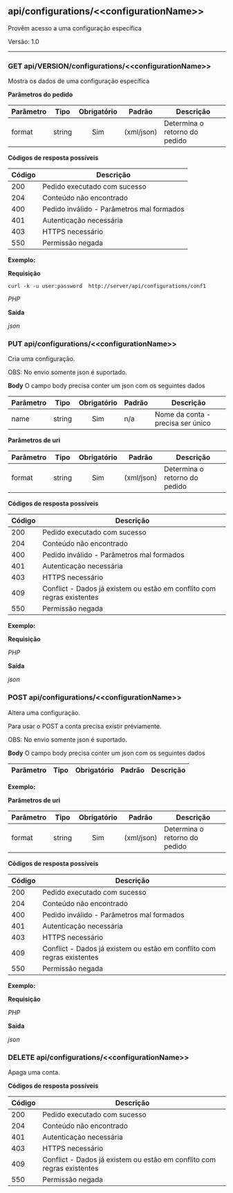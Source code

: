 ## api/configurations/<<configurationName\>\>

Provêm acesso a uma configuração específica

Versão: 1.0

---

### **GET** api/VERSION/configurations/<<configurationName\>\>

Mostra os dados de uma configuração específica

**Parâmetros do pedido**

| Parâmetro        |    Tipo       |  Obrigatório | Padrão | Descrição                                   |
|------------------|:-------------:|:------------:|--------|---------------------------------------------|
| format           |    string     |     Sim      | (xml/json) | Determina o retorno do pedido |


**Códigos de resposta possíveis**


| Código   |    Descrição                                   |
|----------|------------------------------------------------|
| 200      |  Pedido executado com sucesso                  |
| 204      |  Conteúdo não encontrado                       |
| 400      |  Pedido inválido  - Parâmetros mal formados    |
| 401      |  Autenticação necessária                       |
| 403      |  HTTPS necessário                              |
| 550      |  Permissão negada                              |

**Exemplo:**

**Requisição**

    curl -k -u user:password  http://server/api/configurations/conf1

*PHP*



**Saída**

*json*




### **PUT** api/configurations/<<configurationName\>\>

Cria uma configuração.

OBS: No envio somente json é suportado.

**Body**
O campo body precisa conter um json com os seguintes dados

| Parâmetro        |    Tipo       |  Obrigatório | Padrão | Descrição                                   |
|------------------|:-------------:|:------------:|--------|---------------------------------------------|
|name              |    string     |     Sim      |  n/a   | Nome da conta - precisa ser único |


**Parâmetros de uri**

| Parâmetro        |    Tipo       |  Obrigatório | Padrão | Descrição                                   |
|------------------|:-------------:|:------------:|--------|---------------------------------------------|
| format           |    string     |     Sim      | (xml/json) | Determina o retorno do pedido |


**Códigos de resposta possíveis**


| Código   |    Descrição                                                            |
|----------|-------------------------------------------------------------------------|
| 200      |  Pedido executado com sucesso                                           |
| 204      |  Conteúdo não encontrado                                                |
| 400      |  Pedido inválido  - Parâmetros mal formados                             |
| 401      |  Autenticação necessária                                                |
| 403      |  HTTPS necessário                                                       |
| 409      |  Conflict - Dados já existem ou estão em conflito com regras existentes |
| 550      |  Permissão negada                                                       |

**Exemplo:**

**Requisição**


*PHP*


**Saída**

*json*


### **POST** api/configurations/<<configurationName\>\>

Altera uma configuração.

Para usar o POST a conta precisa existir préviamente.

OBS: No envio somente json é suportado.

**Body**
O campo body precisa conter um json com os seguintes dados

| Parâmetro        |    Tipo       |  Obrigatório | Padrão | Descrição                                   |
|------------------|:-------------:|:------------:|--------|---------------------------------------------|


**Exemplo:**



**Parâmetros de uri**

| Parâmetro        |    Tipo       |  Obrigatório | Padrão | Descrição                                   |
|------------------|:-------------:|:------------:|--------|---------------------------------------------|
| format           |    string     |     Sim      | (xml/json) | Determina o retorno do pedido |


**Códigos de resposta possíveis**


| Código   |    Descrição                                                            |
|----------|-------------------------------------------------------------------------|
| 200      |  Pedido executado com sucesso                                           |
| 204      |  Conteúdo não encontrado                                                |
| 400      |  Pedido inválido  - Parâmetros mal formados                             |
| 401      |  Autenticação necessária                                                |
| 403      |  HTTPS necessário                                                       |
| 409      |  Conflict - Dados já existem ou estão em conflito com regras existentes |
| 550      |  Permissão negada                                                       |

**Exemplo:**

**Requisição**

*PHP*


**Saída**

*json*


### **DELETE** api/configurations/<<configurationName\>\>

Apaga uma conta.



**Códigos de resposta possíveis**


| Código   |    Descrição                                                            |
|----------|-------------------------------------------------------------------------|
| 200      |  Pedido executado com sucesso                                           |
| 204      |  Conteúdo não encontrado                                                |
| 401      |  Autenticação necessária                                                |
| 403      |  HTTPS necessário                                                       |
| 409      |  Conflict - Dados já existem ou estão em conflito com regras existentes |
| 550      |  Permissão negada                                                       |

